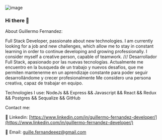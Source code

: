![image](https://user-images.githubusercontent.com/98292289/200662993-3b32f0b4-c100-4030-a3dc-876d7b54c717.png)

### Hi there 👋

About Guillermo Fernandez:

Full Stack Developer, passionate about new technologies.
I am currently looking for a job and new challenges, which allow me to stay in constant learning in order to continue developing and growing professionally.
I consider myself a creative person, capable of teamwork. 
///
Desarrollador Full Stack, apasionado por las nuevas tecnologías.
Actualmente me encuentro en la busqueda de un trabajo y nuevos desafios, que me permiten mantenerme en un aprendizaje constante para poder seguir desarrollándome y crecer profesionalmente
Me considero una persona creativa, capaz de trabajar en equipo.

Technologies I use:
NodeJs &&
Express &&
Javascript &&
React &&
Redux &&
Postgres &&
Sequalize &&
GitHub  


Contact me:
    
💾 Linkedin: [https://www.linkedin.com/in/guillermo-fernandez-developer/](https://www.linkedin.com/in/guillermo-fernandez-developer/)               

💾 Email: guille.fernandeeez@gmail.com


